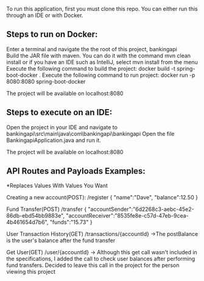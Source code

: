 To run this application, first you must clone this repo. You can either run this through an IDE or with Docker.

<h2>Steps to run on Docker:</h2>

Enter a terminal and navigate the the root of this project, bankingapi
<br/>
Build the JAR file with maven. You can do it with the command mvn clean install or if you have an IDE such as IntelliJ, select mvn install from the menu
Execute the following command to build the project: docker build -t spring-boot-docker .
Execute the following command to run project: docker run -p 8080:8080 spring-boot-docker

The project will be available on localhost:8080

<h2>Steps to execute on an IDE:</h2>

Open the project in your IDE and navigate to bankingapi\src\main\java\com\bankingapi\bankingapi
Open the file BankingapiApplication.java and run it.

The project will be available on localhost:8080

<h2>API Routes and Payloads Examples:</h2>

\*Replaces Values With Values You Want

Creating a new account(POST):
/register
{
"name":"Dave",
"balance":12.50
}

Fund Transfer(POST)
/transfer
{
"accountSender":"6d2268c3-aebc-45e2-86db-ebd54bb9883e",
"accountReceiver":"8535fe8e-c57d-47eb-9cea-4b461654d7b6",
"funds":"15.73"
}

User Transaction History(GET)
/transactions/{accountId}
->The postBalance is the user's balance after the fund transfer

Get User(GET)
/user/{accountId}
-> Although this get call wasn't included in the specifications, I added the call to check user balances after performing fund transfers. Decided to leave this call in the project for the person viewing this project
